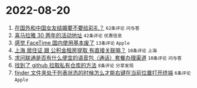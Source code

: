 # 2022-08-20

1. [在国外和中国女友结婚要不要给彩礼？](https://www.v2ex.com/t/874131) `62条评论` `问与答`
1. [喜马拉雅 30 两年的活动地址](https://www.v2ex.com/t/874139) `42条评论` `优惠信息`
1. [感觉 FaceTime 国内使用基本废了](https://www.v2ex.com/t/874138) `13条评论` `Apple`
1. [上海 居住证 跟 公积金租房提取 有直接关联嘛？](https://www.v2ex.com/t/874127) `10条评论` `上海`
1. [求问联通是否有什么便宜的语音包（通话）套餐办理渠道](https://www.v2ex.com/t/874125) `10条评论` `问与答`
1. [找到了 github 拉取私有仓库的方法](https://www.v2ex.com/t/874128) `8条评论` `分享发现`
1. [finder 文件夹处于列表状态的时候怎么才能右键在当前位置打开终端](https://www.v2ex.com/t/874140) `6条评论` `Apple`

